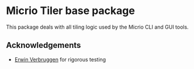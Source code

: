# Micrio Tiler base package

This package deals with all tiling logic used by the Micrio CLI and GUI tools.

## Acknowledgements

* [Erwin Verbruggen](https://github.com/verwinv) for rigorous testing
